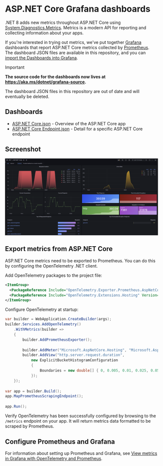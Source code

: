 
# ASP.NET Core Grafana dashboards

.NET 8 adds new metrics throughout ASP.NET Core using [System.Diagnostics.Metrics](https://learn.microsoft.com/dotnet/core/diagnostics/compare-metric-apis#systemdiagnosticsmetrics). Metrics is a modern API for reporting and collecting information about your apps.

If you're interested in trying out metrics, we've put together [Grafana](https://grafana.com/) dashboards that report ASP.NET Core metrics collected by [Prometheus](https://prometheus.io/). The dashboard JSON files are available in this repository, and you can [import the Dashboards into Grafana](https://grafana.com/docs/grafana/latest/dashboards/manage-dashboards/#import-a-dashboard).

> [!IMPORTANT]
> **The source code for the dashboards now lives at https://aka.ms/dotnet/grafana-source.**
>
> The dashboard JSON files in this repository are out of date and will eventually be deleted.

## Dashboards

* [ASP.NET Core.json](./dashboards/ASP.NET%20Core.json) - Overview of the ASP.NET Core app
* [ASP.NET Core Endpoint.json](./dashboards/ASP.NET%20Core%20Endpoint.json) - Detail for a specific ASP.NET Core endpoint

## Screenshot

![ASP.NET Core Grafana dashboard](./dashboard-screenshot.png)

## Export metrics from ASP.NET Core

ASP.NET Core metrics need to be exported to Prometheus. You can do this by configuring the OpenTelemetry .NET client.

Add OpenTelemetry packages to the project file:

```xml
<ItemGroup>
  <PackageReference Include="OpenTelemetry.Exporter.Prometheus.AspNetCore" Version="1.6.0-rc.1" />
  <PackageReference Include="OpenTelemetry.Extensions.Hosting" Version="1.6.0-rc.1" />
</ItemGroup>
```

Configure OpenTelemetry at startup:

```csharp
var builder = WebApplication.CreateBuilder(args);
builder.Services.AddOpenTelemetry()
    .WithMetrics(builder =>
    {
        builder.AddPrometheusExporter();

        builder.AddMeter("Microsoft.AspNetCore.Hosting", "Microsoft.AspNetCore.Server.Kestrel");
        builder.AddView("http.server.request.duration",
            new ExplicitBucketHistogramConfiguration
            {
                Boundaries = new double[] { 0, 0.005, 0.01, 0.025, 0.05, 0.075, 0.1, 0.25, 0.5, 0.75, 1, 2.5, 5, 7.5, 10 }
            });
    });

var app = builder.Build();
app.MapPrometheusScrapingEndpoint();

app.Run();
```

Verify OpenTelemetry has been successfully configured by browsing to the `/metrics` endpoint on your app. It will return metrics data formatted to be scraped by Prometheus.

## Configure Prometheus and Grafana

For information about setting up Prometheus and Grafana, see [View metrics in Grafana with OpenTelemetry and Prometheus](https://learn.microsoft.com/dotnet/core/diagnostics/metrics-collection#view-metrics-in-grafana-with-opentelemetry-and-prometheus).
